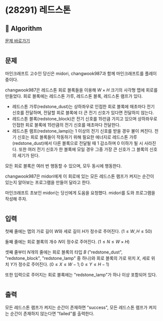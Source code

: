 # (28291) 레드스톤
## :100: Algorithm
[문제 바로가기](https://www.acmicpc.net/problem/28291)
#
## 문제
마인크래프트 고수인 당신은 midori, changwook987과 함께 마인크래프트를 플레이 중이다.

changwook987은 레드스톤 회로 블록들을 이용해 
$W×H$ 크기의 사각형 맵에 회로를 만들었다. 회로 블록에는 레드스톤 가루, 레드스톤 블록, 레드스톤 램프가 있다.

- 레드스톤 가루(redstone_dust)는 상하좌우로 인접한 회로 블록에 매초마다 전기 신호를 전달하며, 전달할 회로 블록에 더 큰 전기 신호가 있다면 전달하지 않는다.
- 레드스톤 블록(redstone_block)은 전기 신호를 15만큼 가지고 있으며 상하좌우로 인접한 회로 블록에 15만큼의 전기 신호를 매초마다 전달한다.
- 레드스톤 램프(redstone_lamp)는 1 이상의 전기 신호를 받을 경우 불이 켜진다.
전기 신호는 회로 블록들이 작동하기 위해 필요한 에너지로 레드스톤 가루(redstone_dust)에서 다른 블록으로 전달될 때 1 감소하며 0 이하가 될 시 사라진다. 또한 여러 전기 신호가 한 블록에 모일 경우 그중 가장 큰 신호가 그 블록의 신호의 세기가 된다.

모든 회로 블록은 여러 번 행동할 수 있으며, 모두 동시에 행동한다.

changwook987은 midori에게 이 회로에 있는 모든 레드스톤 램프가 켜지는 순간이 있는지 알아보는 프로그램을 만들어 달라고 한다.

마인크래프트 초보인 midori는 당신에게 도움을 요청했다. midori를 도와 프로그램을 작성해 주자.
#
## 입력
첫째 줄에는 맵의 가로 길이 
$W$와 세로 길이 
$H$가 정수로 주어진다. 
$(1 \le W,H \le 50)$ 

둘째 줄에는 회로 블록의 개수 
$N$이 정수로 주어진다. 
$(1 \le N \le W×H)$ 

셋째 줄부터 
$N$개의 줄에는 회로 블록의 타입 
$B$ ("redstone_dust", "redstone_block", "redstone_lamp" 중 하나)와 회로 블록의 가로 위치 
$X$, 세로 위치 
$Y$가 정수로 주어진다. 
$(0 \le X \le W-1; 0 \le Y \le H-1)$ 

또한 입력으로 주어지는 회로 블록에는 "redstone_lamp"가 하나 이상 포함되어 있다.
#
## 출력
모든 레드스톤 램프가 켜지는 순간이 존재하면 "success", 모든 레드스톤 램프가 켜지는 순간이 존재하지 않는다면 "failed"를 출력한다.
